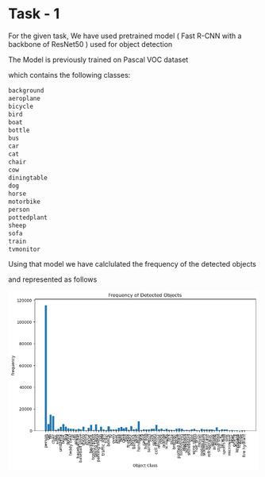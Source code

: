 
# Task - 1

For the given task, We have used pretrained model ( Fast R-CNN with a backbone of ResNet50 ) used for object detection

The Model is previously trained on Pascal VOC dataset 

which contains the following classes:
```notepad
background
aeroplane
bicycle
bird
boat
bottle
bus
car
cat
chair
cow
diningtable
dog
horse
motorbike
person
pottedplant
sheep
sofa
train
tvmonitor
```

Using that model we have calclulated the frequency of the detected objects

and represented as follows

<img src="https://github.com/siddhu1716/PreCog_Submission/blob/main/Task_2A/Task1(img).jpeg"/>
